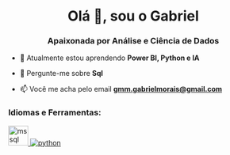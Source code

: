 <h1 align="center">Olá 👋, sou o Gabriel</h1>
<h3 align="center">Apaixonada por Análise e Ciência de Dados</h3>

- 🌱 Atualmente estou aprendendo **Power BI, Python e IA**

- 💬 Pergunte-me sobre **Sql**

- 📫 Você me acha pelo email **gmm.gabrielmorais@gmail.com**

<h3 align="left">Idiomas e Ferramentas:</h3>
<p align="left"> <a href="https://www.microsoft.com/en-us/sql-server" target="_blank" rel="noreferrer"> <img src="https://www.svgrepo.com/show/303229/microsoft-sql-server-logo.svg" alt="mssql" width="40" height="40"/> </a> <a href="https://www.python.org" target="_blank" rel="noreferrer"> <img src="https://raw.githubusercontent.com/devicons/devicon/master/icons/python/python -original.svg" alt="python" largura="40" altura="40"/> </a> </p>

<!---
- 👋 Hi, I’m @eugbmorais
- 👀 I’m interested in data
- 🌱 I’m currently learning data science
- 💞️ I’m looking to collaborate on ...
- 📫 How to reach me ...
- 😄 Pronouns: ...
- ⚡ Fun fact: ...


eugbmorais/eugbmorais is a ✨ special ✨ repository because its `README.md` (this file) appears on your GitHub profile.
You can click the Preview link to take a look at your changes.
--->
